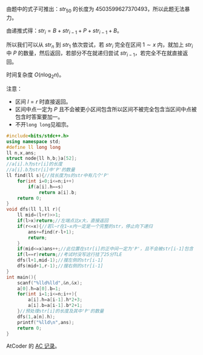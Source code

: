 由题中的式子可推出：$str_{50}$ 的长度为 $4503599627370493$，所以此题无法暴力。

由递推式得：$str_i = B+str_{i-1}+P+str_{i-1}+B$。

所以我们可以从 $str_n$ 到 $str_1$ 依次尝试，若 $str_i$ 完全在区间 $1\sim x$ 内，就加上 $str_i$ 中 $P$ 的数量，然后返回，若部分不在就递归尝试 $str_{i-1}$，若完全不在就直接返回。

时间复杂度 $O(n\log_2n)$。

注意：
- 区间 $l=r$ 时直接返回。
- 区间中点一定为 $P$ 且不会被更小区间包含所以区间不被完全包含当区间中点被包含时答案要加一。
- 不开`long long`见祖宗。

```cpp
#include<bits/stdc++.h>
using namespace std;
#define ll long long
ll n,x,ans;
struct node{ll h,b;}a[52];
//a[i].h为str[i]的长度
//a[i].b为str[i]中'P'的数量
ll find(ll s){//找长度为s的str中有几个'P'
	for(int i=0;i<=n;i++)
		if(a[i].h==s)
			return a[i].b;
	return 0;
}
void dfs(ll l,ll r){
	ll mid=(l+r)>>1;
	if(l>x)return;//左端点比x大，直接返回
	if(r<=x){//若l~r在1~x内一定是一个完整的str，停止向下递归
		ans+=find(r-l+1);
		return;
	}
	if(mid<=x)ans++;//此位置在str[i]的正中间一定为'P'，且不会被str[i-1]包含
	if(l==r)return;//考试时没写这行挂了25分TLE
	dfs(l+1,mid-1);//搜左侧的str[i-1]
	dfs(mid+1,r-1);//搜右侧的str[i-1]
} 
int main(){
	scanf("%lld%lld",&n,&x);
	a[0].h=a[0].b=1;
	for(int i=1;i<=n;i++){
		a[i].h=a[i-1].h*2+3;
		a[i].b=a[i-1].b*2+1;
	}//预处理str[i]的长度及其中'P'的数量
	dfs(1,a[n].h);
	printf("%lld\n",ans); 
	return 0;
}
```
AtCoder 的 [AC 记录](https://atcoder.jp/contests/abc115/submissions/41074346)。